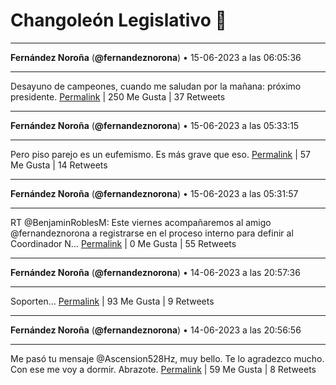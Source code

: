 # Changoleón Legislativo 🙈
*****
**Fernández Noroña** (**@fernandeznorona**) • 15-06-2023 a las 06:05:36
*****
Desayuno de campeones, cuando me saludan por la mañana: próximo presidente.
[Permalink](https://twitter.com/fernandeznorona/status/1669345416712945665) | 250 Me Gusta | 37 Retweets
*****
**Fernández Noroña** (**@fernandeznorona**) • 15-06-2023 a las 05:33:15
*****
Pero piso parejo es un eufemismo. Es más grave que eso.
[Permalink](https://twitter.com/fernandeznorona/status/1669337275073970181) | 57 Me Gusta | 14 Retweets
*****
**Fernández Noroña** (**@fernandeznorona**) • 15-06-2023 a las 05:31:57
*****
RT @BenjaminRoblesM: Este viernes acompañaremos al amigo @fernandeznorona a registrarse en el proceso interno para definir al Coordinador N…
[Permalink](https://twitter.com/fernandeznorona/status/1669336947540779013) | 0 Me Gusta | 55 Retweets
*****
**Fernández Noroña** (**@fernandeznorona**) • 14-06-2023 a las 20:57:36
*****
Soporten…
[Permalink](https://twitter.com/fernandeznorona/status/1669207505908449280) | 93 Me Gusta | 9 Retweets
*****
**Fernández Noroña** (**@fernandeznorona**) • 14-06-2023 a las 20:56:56
*****
Me pasó tu mensaje @Ascension528Hz, muy bello. Te lo agradezco mucho. Con ese me voy a dormir. Abrazote.
[Permalink](https://twitter.com/fernandeznorona/status/1669207338031497216) | 59 Me Gusta | 8 Retweets